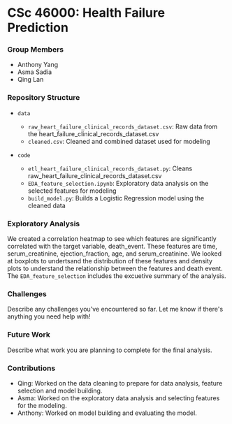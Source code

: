 # CSc 46000: Health Failure Prediction

### Group Members
- Anthony Yang
- Asma Sadia
- Qing Lan

### Repository Structure

- `data`
  - `raw_heart_failure_clinical_records_dataset.csv`: Raw data from the heart_failure_clinical_records_dataset.csv
  - `cleaned.csv`: Cleaned and combined dataset used for modeling
  
- `code`
  - `etl_heart_failure_clinical_records_dataset.py`: Cleans raw_heart_failure_clinical_records_dataset.csv
  - `EDA_feature_selection.ipynb`: Exploratory data analysis on the selected features for modeling
  - `build_model.py`: Builds a Logistic Regression model using the cleaned data

### Exploratory Analysis
We created a correlation heatmap to see which features are significantly correlated with the target variable, death_event. These features are time, serum_creatinine, ejection_fraction, age, and serum_creatinine. We looked at boxplots to undertsand the distribution of these features and density plots to understand the relationship between the features and death event. The `EDA_feature_selection` includes the excuetive summary of the analysis.

### Challenges
Describe any challenges you've encountered so far. Let me know if there's anything you need help with!

### Future Work
Describe what work you are planning to complete for the final analysis.

### Contributions

- Qing: Worked on the data cleaning to prepare for data analysis, feature selection and model building.
- Asma: Worked on the exploratory data analysis and selecting features for the modeling.
- Anthony: Worked on model building and evaluating the model.
